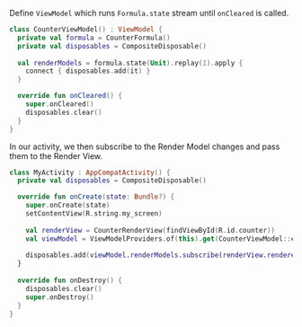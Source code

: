 Define `ViewModel` which runs `Formula.state` stream until `onCleared` is called.
```kotlin
class CounterViewModel() : ViewModel {
  private val formula = CounterFormula()
  private val disposables = CompositeDisposable()
    
  val renderModels = formula.state(Unit).replay(1).apply {
    connect { disposables.add(it) }
  }

  override fun onCleared() {
    super.onCleared()
    disposables.clear()
  }
}
```

In our activity, we then subscribe to the Render Model changes and pass them to the Render View.
```kotlin
class MyActivity : AppCompatActivity() {
  private val disposables = CompositeDisposable()

  override fun onCreate(state: Bundle?) {
    super.onCreate(state)
    setContentView(R.string.my_screen)
        
    val renderView = CounterRenderView(findViewById(R.id.counter))
    val viewModel = ViewModelProviders.of(this).get(CounterViewModel::class.java)
        
    disposables.add(viewModel.renderModels.subscribe(renderView.renderer::render))
  }
    
  override fun onDestroy() {
    disposables.clear()
    super.onDestroy()
  }
}
```
